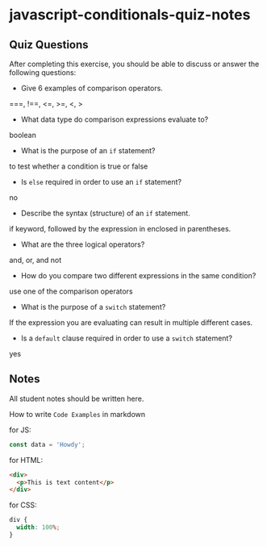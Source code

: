 # javascript-conditionals-quiz-notes

## Quiz Questions

After completing this exercise, you should be able to discuss or answer the following questions:

- Give 6 examples of comparison operators.

===, !==, <=, >=, <, >

- What data type do comparison expressions evaluate to?

boolean

- What is the purpose of an `if` statement?

to test whether a condition is true or false

- Is `else` required in order to use an `if` statement?

no

- Describe the syntax (structure) of an `if` statement.

if keyword, followed by the expression in enclosed in parentheses.

- What are the three logical operators?

and, or, and not

- How do you compare two different expressions in the same condition?

use one of the comparison operators

- What is the purpose of a `switch` statement?

If the expression you are evaluating can result in multiple different cases.

- Is a `default` clause required in order to use a `switch` statement?

yes

## Notes

All student notes should be written here.

How to write `Code Examples` in markdown

for JS:

```javascript
const data = 'Howdy';
```

for HTML:

```html
<div>
  <p>This is text content</p>
</div>
```

for CSS:

```css
div {
  width: 100%;
}
```
